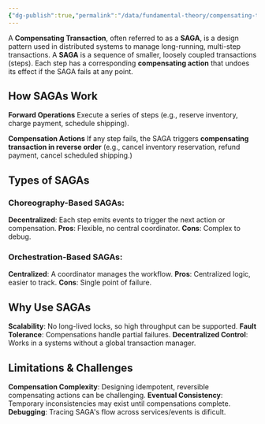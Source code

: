 ```yaml
---
{"dg-publish":true,"permalink":"/data/fundamental-theory/compensating-transactions-sagas/"}
---
```



A **Compensating Transaction**, often referred to as a **SAGA**, is a design pattern used in distributed systems to manage long-running, multi-step transactions. A **SAGA** is a sequence of smaller, loosely coupled transactions (steps). Each step has a corresponding **compensating action** that undoes its effect if the SAGA fails at any point.


## How SAGAs Work
**Forward Operations**
Execute a series of steps (e.g., reserve inventory, charge payment, schedule shipping).

**Compensation Actions**
If any step fails, the SAGA triggers **compensating transaction in reverse order** (e.g., cancel inventory  reservation, refund payment, cancel scheduled shipping.)

## Types of SAGAs
### Choreography-Based SAGAs:
**Decentralized**: Each step emits events to trigger the next action or compensation.
**Pros**: Flexible, no central coordinator.
**Cons**: Complex to debug.

### Orchestration-Based SAGAs:
**Centralized**: A coordinator manages the workflow.
**Pros**: Centralized logic, easier to track.
**Cons**: Single point of failure.

## Why Use SAGAs
**Scalability**: No long-lived locks, so high throughput can be supported.
**Fault Tolerance**: Compensations handle partial failures.
**Decentralized Control**: Works in a systems without a global transaction manager. 

## Limitations & Challenges
**Compensation Complexity**: Designing idempotent, reversible compensating actions can be challenging.
**Eventual Consistency**: Temporary inconsistencies may exist until compensations complete.
**Debugging**: Tracing SAGA's flow across services/events is dificult.




































